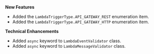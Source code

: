 **New Features**

* Added the `LambdaTriggerType.API_GATEWAY_REST` enumeration item.
* Added the `LambdaTriggerType.API_GATEWAY_HTTP` enumeration item.

**Technical Enhancements**

* Added `async` keyword to `LambdaEventValidator` class.
* Added `async` keyword to `LambdaMessageValidator` class.